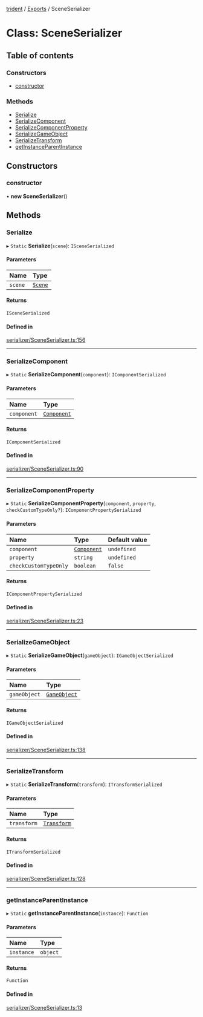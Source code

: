 [trident](../README.md) / [Exports](../modules.md) / SceneSerializer

# Class: SceneSerializer

## Table of contents

### Constructors

- [constructor](SceneSerializer.md#constructor)

### Methods

- [Serialize](SceneSerializer.md#serialize)
- [SerializeComponent](SceneSerializer.md#serializecomponent)
- [SerializeComponentProperty](SceneSerializer.md#serializecomponentproperty)
- [SerializeGameObject](SceneSerializer.md#serializegameobject)
- [SerializeTransform](SceneSerializer.md#serializetransform)
- [getInstanceParentInstance](SceneSerializer.md#getinstanceparentinstance)

## Constructors

### constructor

• **new SceneSerializer**()

## Methods

### Serialize

▸ `Static` **Serialize**(`scene`): `ISceneSerialized`

#### Parameters

| Name | Type |
| :------ | :------ |
| `scene` | [`Scene`](Scene.md) |

#### Returns

`ISceneSerialized`

#### Defined in

[serializer/SceneSerializer.ts:156](https://github.com/AIFanatic/Trident/blob/f9d7b7c/src/serializer/SceneSerializer.ts#L156)

___

### SerializeComponent

▸ `Static` **SerializeComponent**(`component`): `IComponentSerialized`

#### Parameters

| Name | Type |
| :------ | :------ |
| `component` | [`Component`](Components.Component.md) |

#### Returns

`IComponentSerialized`

#### Defined in

[serializer/SceneSerializer.ts:90](https://github.com/AIFanatic/Trident/blob/f9d7b7c/src/serializer/SceneSerializer.ts#L90)

___

### SerializeComponentProperty

▸ `Static` **SerializeComponentProperty**(`component`, `property`, `checkCustomTypeOnly?`): `IComponentPropertySerialized`

#### Parameters

| Name | Type | Default value |
| :------ | :------ | :------ |
| `component` | [`Component`](Components.Component.md) | `undefined` |
| `property` | `string` | `undefined` |
| `checkCustomTypeOnly` | `boolean` | `false` |

#### Returns

`IComponentPropertySerialized`

#### Defined in

[serializer/SceneSerializer.ts:23](https://github.com/AIFanatic/Trident/blob/f9d7b7c/src/serializer/SceneSerializer.ts#L23)

___

### SerializeGameObject

▸ `Static` **SerializeGameObject**(`gameObject`): `IGameObjectSerialized`

#### Parameters

| Name | Type |
| :------ | :------ |
| `gameObject` | [`GameObject`](GameObject.md) |

#### Returns

`IGameObjectSerialized`

#### Defined in

[serializer/SceneSerializer.ts:138](https://github.com/AIFanatic/Trident/blob/f9d7b7c/src/serializer/SceneSerializer.ts#L138)

___

### SerializeTransform

▸ `Static` **SerializeTransform**(`transform`): `ITransformSerialized`

#### Parameters

| Name | Type |
| :------ | :------ |
| `transform` | [`Transform`](Components.Transform.md) |

#### Returns

`ITransformSerialized`

#### Defined in

[serializer/SceneSerializer.ts:128](https://github.com/AIFanatic/Trident/blob/f9d7b7c/src/serializer/SceneSerializer.ts#L128)

___

### getInstanceParentInstance

▸ `Static` **getInstanceParentInstance**(`instance`): `Function`

#### Parameters

| Name | Type |
| :------ | :------ |
| `instance` | `object` |

#### Returns

`Function`

#### Defined in

[serializer/SceneSerializer.ts:13](https://github.com/AIFanatic/Trident/blob/f9d7b7c/src/serializer/SceneSerializer.ts#L13)
